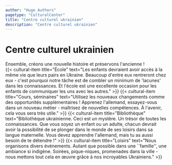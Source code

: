 ```yaml
---
author: "Hugo Authors"
pagetype: "CulturalCenter"
title: "Centre culturel ukrainien"
description: "Centre culturel ukrainien"
---
```


<h1 class="p-6 pl-40 text-3xl font-bold uppercase text-red-600">Centre culturel ukrainien</h1>

<div class="inline-block p-6 pt-0 pl-40 w-1/2 text-base">
Ensemble, créons une nouvelle histoire et préservons l'ancienne !
</div>
<div class="bg-fixed bg-cover w-5/6 mx-auto my-2" style="background-image: url('/projectsImg/cultural-01.jpg')">
   <div class="container px-16 mx-auto grid grid-cols-1 md:grid-cols-2 gap-4 text-white text-base w-full lg:w-5/6">
   {{<
     cultural-item
     title="École"
     text="Les enfants devraient avoir accès à la même vie que leurs pairs en Ukraine. Beaucoup d'entre eux rentreront chez eux - c'est pourquoi notre tâche est de combler un minimum de 'lacunes' dans les connaissances. Et l'école est une excellente occasion pour les enfants de communiquer les uns avec les autres."
   >}}
   {{<
     cultural-item
     title="Cours, séminaires"
     text="Utilisez les nouveaux changements comme des opportunités supplémentaires ! Apprenez l'allemand, essayez-vous dans un nouveau métier - maîtrisez de nouvelles compétences. À l'avenir, cela vous sera très utile."
   >}}
   {{<
     cultural-item
     title="Bibliothèque"
     text="Bibliothèque ukrainienne. Ceci est un mystère. Un trésor de toutes les connaissances. Que vous soyez un enfant ou un adulte, chacun devrait avoir la possibilité de se plonger dans le monde de ses loisirs dans sa langue maternelle. Vous devez apprendre l'allemand, mais tu as aussi besoin de te détendre !"
   >}}
   {{<
     cultural-item
     title="Loisirs"
     text="Nous organisons divers événements. Autant que possible dans une ``famille'', une ambiance si indigène. Soirées, pique-niques, promenades dans la ville - nous mettons tout cela en œuvre grâce à nos incroyables Ukrainiens."
   >}}
  </div>
</div>
